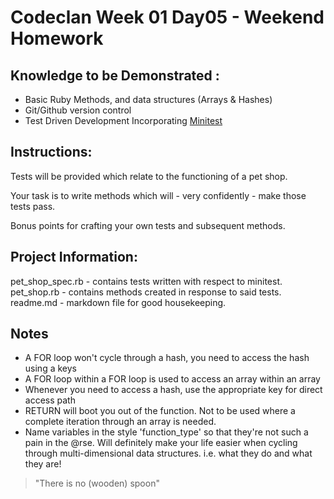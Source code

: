 # Codeclan Week 01 Day05 - Weekend Homework

## Knowledge to be Demonstrated :

* Basic Ruby Methods, and data structures (Arrays & Hashes)
* Git/Github version control
* Test Driven Development Incorporating [Minitest](https://github.com/seattlerb/minitest)

## Instructions:

Tests will be provided which relate to the functioning of a pet shop.

Your task is to write methods which will - very confidently - make those tests pass.

Bonus points for crafting your own tests and subsequent methods.

## Project Information:

pet_shop_spec.rb - contains tests written with respect to minitest.
pet_shop.rb - contains methods created in response to said tests.
readme.md - markdown file for good housekeeping.

## Notes
* A FOR loop won't cycle through a hash, you need to access the hash using a keys
* A FOR loop within a FOR loop is used to access an array within an array
* Whenever you need to access a hash, use the appropriate key for direct access path
* RETURN will boot you out of the function. Not to be used where a complete iteration through an array is needed.
* Name variables in the style 'function_type' so that they're not such a pain in the @rse. Will definitely make your life easier when cycling through multi-dimensional data structures. i.e. what they do and what they are!


> "There is no (wooden) spoon"
